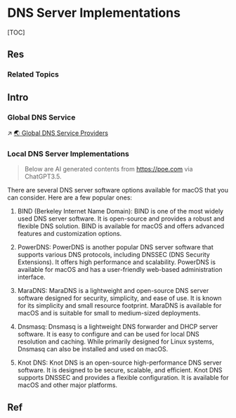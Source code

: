 # DNS Server Implementations

[TOC]



## Res
### Related Topics



## Intro
### Global DNS Service
↗ [🌏 Global DNS Service Providers](../🌏%20Global%20DNS%20Service%20Providers.md)

### Local DNS Server Implementations
> Below are AI generated contents from https://poe.com via ChatGPT3.5.

There are several DNS server software options available for macOS that you can consider. Here are a few popular ones:
1. BIND (Berkeley Internet Name Domain): BIND is one of the most widely used DNS server software. It is open-source and provides a robust and flexible DNS solution. BIND is available for macOS and offers advanced features and customization options.

2. PowerDNS: PowerDNS is another popular DNS server software that supports various DNS protocols, including DNSSEC (DNS Security Extensions). It offers high performance and scalability. PowerDNS is available for macOS and has a user-friendly web-based administration interface.

3. MaraDNS: MaraDNS is a lightweight and open-source DNS server software designed for security, simplicity, and ease of use. It is known for its simplicity and small resource footprint. MaraDNS is available for macOS and is suitable for small to medium-sized deployments.

4. Dnsmasq: Dnsmasq is a lightweight DNS forwarder and DHCP server software. It is easy to configure and can be used for local DNS resolution and caching. While primarily designed for Linux systems, Dnsmasq can also be installed and used on macOS.

5. Knot DNS: Knot DNS is an open-source high-performance DNS server software. It is designed to be secure, scalable, and efficient. Knot DNS supports DNSSEC and provides a flexible configuration. It is available for macOS and other major platforms.



## Ref

